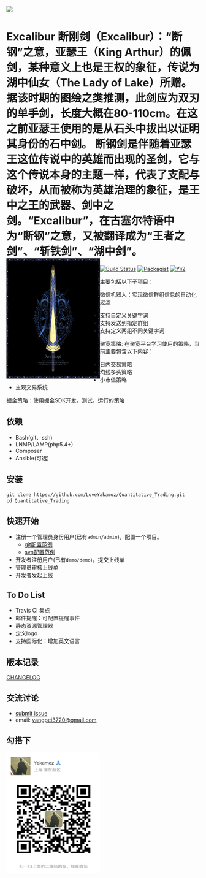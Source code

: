 ![](https://raw.github.com/meolu/walle-web/master/docs/logo.jpg)

Excalibur
断刚剑（Excalibur）：“断钢”之意，亚瑟王（King Arthur）的佩剑，某种意义上也是王权的象征，传说为湖中仙女（The Lady of Lake）所赠。据该时期的图绘之类推测，此剑应为双刃的单手剑，长度大概在80-110cm。在这之前亚瑟王使用的是从石头中拔出以证明其身份的石中剑。 断钢剑是伴随着亚瑟王这位传说中的英雄而出现的圣剑，它与这个传说本身的主题一样，代表了支配与破坏，从而被称为英雄治理的象征，是王中之王的武器、剑中之剑。“Excalibur”，在古塞尔特语中为“断钢”之意，又被翻译成为“王者之剑”、“斩铁剑”、“湖中剑”。
<img src="https://github.com/LoveYakamoz/Excalibur/blob/master/image/Excalibur.jpg" width="244" height="314" alt="Yakamoz微信" align=left />
=========================
[![Build Status](https://travis-ci.org/meolu/walle-web.svg?branch=master)](https://travis-ci.org/meolu/walle-web)
[![Packagist](https://img.shields.io/packagist/v/meolu/walle-web.svg)](https://packagist.org/packages/meolu/walle-web)
[![Yii2](https://img.shields.io/badge/Powered_by-Yii_Framework-green.svg?style=flat)](http://www.yiiframework.com/)

主要包括以下子项目：

微信机器人：实现微信群组信息的自动化过滤

* 支持自定义关键字词
* 支持发送到指定群组
* 支持定义两组不同关键字词

聚宽策略: 在聚宽平台学习使用的策略，当前主要包含以下内容： 

* 日内交易策略
* 均线多头策略
* 小市值策略
* 主观交易系统

掘金策略：使用掘金SDK开发，测试，运行的策略

依赖
---

* Bash(git、ssh)
* LNMP/LAMP(php5.4+)
* Composer
* Ansible(可选)

安装
----
```
git clone https://github.com/LoveYakamoz/Quantitative_Trading.git
cd Quantitative_Trading

```

快速开始
----
* 注册一个管理员身份用户(已有`admin/admin`)，配置一个项目。
    * [git配置范例](https://walle-web.io/docs/git-configuration.html)
    * [svn配置范例](https://walle-web.io/docs/svn-configuration.html)
* 开发者注册用户(已有`demo/demo`)，提交上线单
* 管理员审核上线单
* 开发者发起上线

To Do List
----

- Travis CI 集成
- 邮件提醒：可配置提醒事件
- 静态资源管理器
- 定义logo
- 支持国际化：增加英文语言



版本记录
----
[CHANGELOG](https://github.com/LoveYakamoz/Quantitative_Trading/releases)


交流讨论
----
- [submit issue](https://github.com/LoveYakamoz/Quantitative_Trading/issues/new)
- email: yangpei3720@gmail.com

勾搭下
----
<img src="https://github.com/LoveYakamoz/Excalibur/blob/master/image/weixin.jpg" width="244" height="314" alt="Yakamoz微信" align=left />